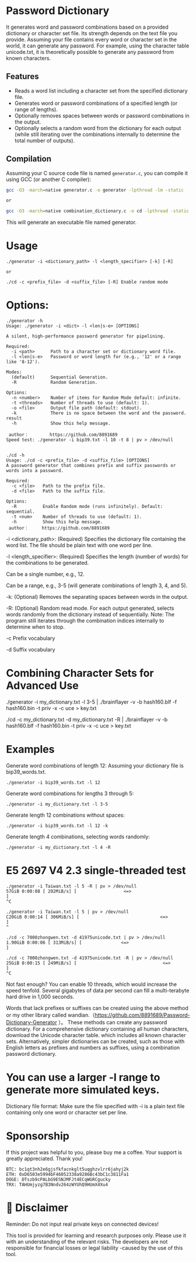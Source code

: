 # Password Dictionary

It generates word and password combinations based on a provided dictionary or character set file. Its strength depends on the text file you provide. Assuming your file contains every word or character set in the world, it can generate any password. For example, using the character table unicode.txt, it is theoretically possible to generate any password from known characters.

## Features

*   Reads a word list including a character set from the specified dictionary file.
*   Generates word or password combinations of a specified length (or range of lengths).
*   Optionally removes spaces between words or password combinations in the output.
*   Optionally selects a random word from the dictionary for each output (while still iterating over the combinations internally to determine the total number of outputs).

## Compilation

Assuming your C source code file is named `generator.c`, you can compile it using GCC (or another C compiler):

```bash
gcc -O3 -march=native generator.c -o generator -lpthread -lm -static

or

gcc -O3 -march=native combination_dictionary.c -o cd -lpthread -static

```

This will generate an executable file named generator.

# Usage
```
./generator -i <dictionary_path> -l <length_specifier> [-k] [-R]

or

./cd -c <prefix_file> -d <suffix_file> [-R] Enable random mode
```

# Options:
```
./generator -h
Usage: ./generator -i <dict> -l <len|s-e> [OPTIONS]

A silent, high-performance password generator for pipelining.

Required:
  -i <path>      Path to a character set or dictionary word file.
  -l <len|s-e>   Password or word length for (e.g., '12' or a range like '8-12').

Modes:
  (default)      Sequential Generation.
  -R             Random Generation.

Options:
  -n <number>    Number of items for Random Mode default: infinite.
  -t <threads>   Number of threads to use (default: 1).
  -o <file>      Output file path (default: stdout).
  -k             There is no space between the word and the password. result
  -h             Show this help message.

 author：        https://github.com/8891689
Speed test: ./generator -i bip39.txt -l 10 -t 8 | pv > /dev/null
```
```

./cd -h
Usage: ./cd -c <prefix_file> -d <suffix_file> [OPTIONS]
A password generator that combines prefix and suffix passwords or words into a password.

Required:
  -c <file>   Path to the prefix file.
  -d <file>   Path to the suffix file.

Options:
  -R          Enable Random mode (runs infinitely). Default: sequential.
  -t <num>    Number of threads to use (default: 1).
  -h          Show this help message.
 author：     https://github.com/8891689
```


-i <dictionary_path>: (Required) Specifies the dictionary file containing the word list. The file should be plain text with one word per line.

-l <length_specifier>: (Required) Specifies the length (number of words) for the combinations to be generated.

Can be a single number, e.g., 12.

Can be a range, e.g., 3-5 (will generate combinations of length 3, 4, and 5).

-k: (Optional) Removes the separating spaces between words in the output.

-R: (Optional) Random read mode. For each output generated, selects words randomly from the dictionary instead of sequentially. Note: The program still iterates through the combination indices internally to determine when to stop.


-c Prefix vocabulary

-d Suffix vocabulary

# Combining Character Sets for Advanced Use 

./generator -i my_dictionary.txt -l 3-5 | ./brainflayer -v -b hash160.blf -f hash160.bin -t priv -x -c uce > key.txt

./cd -c my_dictionary.txt -d my_dictionary.txt -R | ./brainflayer -v -b hash160.blf -f hash160.bin -t priv -x -c uce > key.txt

# Examples

Generate word combinations of length 12:
Assuming your dictionary file is bip39_words.txt.
```
./generator -i bip39_words.txt -l 12
```

Generate word combinations for lengths 3 through 5:
```
./generator -i my_dictionary.txt -l 3-5
```

Generate length 12 combinations without spaces:
```
./generator -i bip39_words.txt -l 12 -k
```


Generate length 4 combinations, selecting words randomly:
```
./generator -i my_dictionary.txt -l 4 -R
```

# E5 2697 V4 2.3 single-threaded test

```
./generator -i Taiwan.txt -l 5 -R | pv > /dev/null
57GiB 0:00:08 [ 202MiB/s] [                  <=>                                                                                               ]
^C

./generator -i Taiwan.txt -l 5 | pv > /dev/null
C20GiB 0:00:14 [ 306MiB/s] [                               <=>                                                                                  ]
^

./cd -c 7000zhongwen.txt -d 41975unicode.txt | pv > /dev/null
1.90GiB 0:00:06 [ 313MiB/s] [               <=>                                                                                                  ]

./cd -c 7000zhongwen.txt -d 41975unicode.txt -R | pv > /dev/null
25GiB 0:00:15 [ 249MiB/s] [                                 <=>                                                                                ]
^C

```
Not fast enough? You can enable 10 threads, which would increase the speed tenfold. Several gigabytes of data per second can fill a multi-terabyte hard drive in 1,000 seconds.


Words that lack prefixes or suffixes can be created using the above method or my other library called wandian.（https://github.com/8891689/Password-Dictionary-Generator ）。
These methods can create any password dictionary. For a comprehensive dictionary containing all human characters, download the Unicode character table. which includes all known character sets. Alternatively, simpler dictionaries can be created, such as those with English letters as prefixes and numbers as suffixes, using a combination password dictionary.


# You can use a larger -l range to generate more simulated keys.

Dictionary file format: Make sure the file specified with -i is a plain text file containing only one word or character set per line.

# Sponsorship
If this project was helpful to you, please buy me a coffee. Your support is greatly appreciated. Thank you!
```
BTC: bc1qt3nh2e6gjsfkfacnkglt5uqghzvlrr6jahyj2k
ETH: 0xD6503e5994bF46052338a9286Bc43bC1c3811Fa1
DOGE: DTszb9cPALbG9ESNJMFJt4ECqWGRCgucky
TRX: TAHUmjyzg7B3Nndv264zWYUhQ9HUmX4Xu4
```

# 📜 Disclaimer
Reminder: Do not input real private keys on connected devices!

This tool is provided for learning and research purposes only. Please use it with an understanding of the relevant risks. The developers are not responsible for financial losses or legal liability -caused by the use of this tool.

